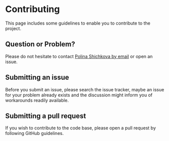 # Contributing

This page includes some guidelines to enable you to contribute to the project.

## Question or Problem?

Please do not hesitate to contact [Polina Shichkova by email](mailto:polina.shichkova@epfl.ch) or open an issue.

## Submitting an issue

Before you submit an issue, please search the issue tracker, maybe an issue
for your problem already exists and the discussion might inform you of workarounds
readily available.

## Submitting a pull request

If you wish to contribute to the code base, please open a pull request by
following GitHub guidelines.

